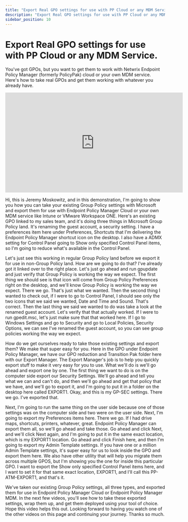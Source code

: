 ```yaml
---
title: "Export Real GPO settings for use with PP Cloud or any MDM Service."
description: "Export Real GPO settings for use with PP Cloud or any MDM Service."
sidebar_position: 10
---
```

# Export Real GPO settings for use with PP Cloud or any MDM Service.

You've got GPOs, but you want to get them to work with Netwrix Endpoint Policy Manager (formerly
PolicyPak) cloud or your own MDM service. Here's how to take real GPOs and get them working with
whatever you already have.

<iframe width="560" height="315" src="https://www.youtube.com/embed/UH5GAP42LDc" title="Endpoint Policy Export Manager: Export Real GPO settings for use with PP Cloud or any MDM Service." frameborder="0" allow="accelerometer; autoplay; clipboard-write; encrypted-media; gyroscope; picture-in-picture; web-share" allowfullscreen="1"></iframe>

Hi, this is Jeremy Moskowitz, and in this demonstration, I'm going to show you how you can take your
existing Group Policy settings with Microsoft and export them for use with Endpoint Policy Manager
Cloud or your own MDM service like Intune or VMware Workspace ONE. Here's an existing GPO linked to
my sales team, and it's doing three things in Microsoft Group Policy land. It's renaming the guest
account, a security setting. I have a preferences item here under Preferences, Shortcuts that I'm
delivering the Endpoint Policy Manager shortcut icon on the desktop. I also have a ADMX setting for
Control Panel going to Show only specified Control Panel items, so I'm going to reduce what's
available in the Control Panel.

Let's just see this working in regular Group Policy land before we export it for use in non-Group
Policy land. How are we going to do that? I've already got it linked over to the right place. Let's
just go ahead and run gpupdate and just verify that Group Policy is working the way we expect. The
first thing we should see is that icon will come from Group Policy Preferences right on the desktop,
and we'll know Group Policy is working the way we expect. There we go. That's just what we wanted.
Then the second thing I wanted to check out, if I were to go to Control Panel, I should see only the
two icons that we said we wanted, Date and Time and Sound. That's correct. Then the last thing we
said we wanted to do was take a look at the renamed guest account. Let's verify that that actually
worked. If I were to run gpedit.msc, let's just make sure that that worked here. If I go to Windows
Settings and go to Security and go to Local Policies, Security Options, we can see I've renamed the
guest account, so you can see group policies working the way we expect.

How do we get ourselves ready to take those existing settings and export them? We make that super
easy for you. Here in the GPO under Endpoint Policy Manager, we have our GPO reduction and
Transition Pak folder here with our Export Manager. The Export Manager's job is to help you quickly
export stuff to make it very easy for you to use. What we'll do is we'll go ahead and export one by
one. The first thing we want to do is on the computer side export our Security Settings. We'll go
ahead and tell you what we can and can't do, and then we'll go ahead and get that policy that we
have, and we'll go to export it, and I'm going to put it in a folder on the desktop here called
EXPORT1. Okay, and this is my GP-SEC settings. There we go. I've exported that.

Next, I'm going to run the same thing on the user side because one of those settings was on the
computer side and two were on the user side. Next, I'm going to export my Preferences items here.
There we go. If I had drive maps, shortcuts, printers, whatever, great. Endpoint Policy Manager can
export them all, so we'll go ahead and take those. Go ahead and click Next, and we'll click Next
again, and I'm going to put it in the same exact location, which is my EXPORT1 location. Go ahead
and click Finish here, and then I'm going to export my Admin Template settings. If you have one or a
million Admin Template settings, it's super easy for us to look inside the GPO and export them here.
We also have other utility that will help you migrate them across multiple GPOS, but I'm showing you
the one for inside this particular GPO. I want to export the Show only specified Control Panel items
here, and I want to set it for that same exact location, EXPORT1, and I'll call this PP-ATM-EXPORT1,
and that's it.

We've taken our existing Group Policy settings, all three types, and exported them for use in
Endpoint Policy Manager Cloud or Endpoint Policy Manager MDM. In the next few videos, you'll see how
to take these exported settings, wrap them up, and get them deployed using your tool of choice. Hope
this video helps this out. Looking forward to having you watch one of the other videos on this page
and continuing your journey. Thanks so much.
